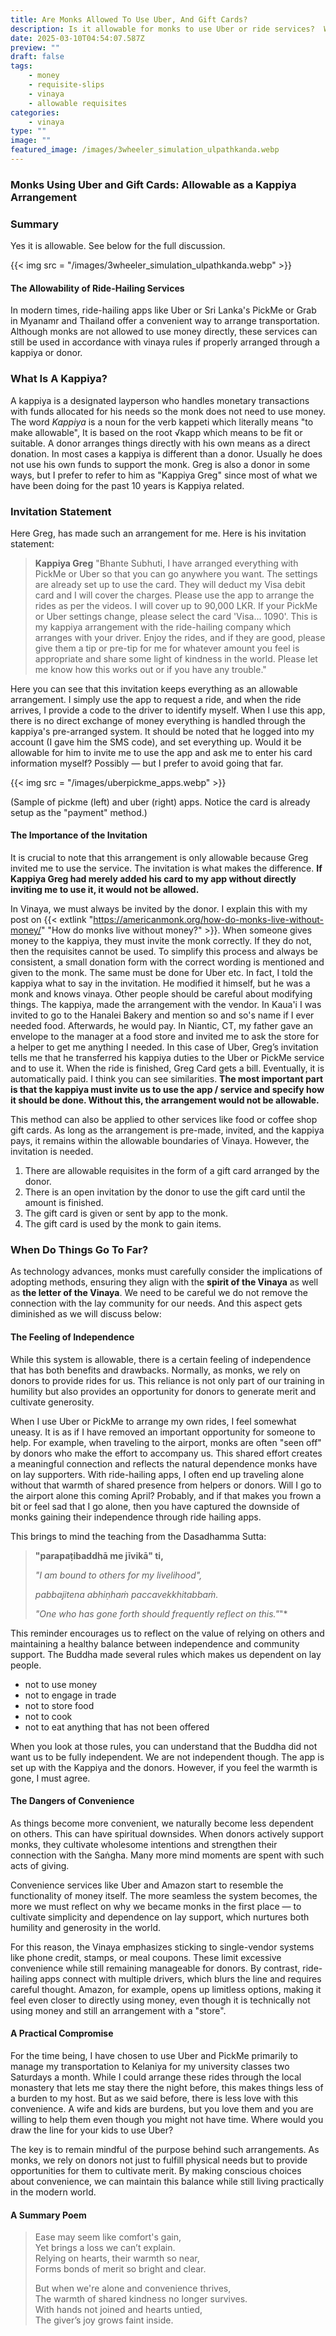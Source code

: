 ```yaml
---
title: Are Monks Allowed To Use Uber, And Gift Cards?
description: Is it allowable for monks to use Uber or ride services?  We discuss below
date: 2025-03-10T04:54:07.587Z
preview: ""
draft: false
tags:
    - money
    - requisite-slips
    - vinaya
    - allowable requisites
categories:
    - vinaya
type: ""
image: ""
featured_image: /images/3wheeler_simulation_ulpathkanda.webp
---
```


### Monks Using Uber and Gift Cards: Allowable as a Kappiya Arrangement

### Summary
Yes it is allowable.  See below for the full discussion.

{{< img src = "/images/3wheeler_simulation_ulpathkanda.webp" >}}

#### The Allowability of Ride-Hailing Services

In modern times, ride-hailing apps like Uber or Sri Lanka's PickMe or Grab in Myanamr and Thailand offer a convenient way to arrange transportation. Although monks are not allowed to use money directly, these services can still be used in accordance with vinaya rules if properly arranged through a kappiya or donor. 

### What Is A Kappiya?

A kappiya is a designated layperson who handles monetary transactions with funds allocated for his needs so the monk does not need to use money.  The word *Kappiya* is a noun for the verb kappeti which literally means "to make allowable", It is based on the root √kapp which means to be fit or suitable.  A donor arranges things directly with his own means as a direct donation.  In most cases a kappiya is different than a donor.  Usually he does not use his own funds to support the monk.  Greg is also a donor in some ways, but I prefer to refer to him as "Kappiya Greg" since most of what we have been doing for the past 10 years is Kappiya related.

### Invitation Statement 
Here Greg, has made such an arrangement for me. Here is his invitation statement:

> **Kappiya Greg**
> "Bhante Subhuti, I have arranged everything with PickMe or Uber so that you can go anywhere you want. The settings are already set up to use the card. They will deduct my Visa debit card and I will cover the charges. Please use the app to arrange the rides as per the videos. I will cover up to 90,000 LKR. If your PickMe or Uber settings change, please select the card 'Visa... 1090'. This is my kappiya arrangement with the ride-hailing company which arranges with your driver. Enjoy the rides, and if they are good, please give them a tip or pre-tip for me for whatever amount you feel is appropriate and share some light of kindness in the world. Please let me know how this works out or if you have any trouble."

Here you can see that this invitation keeps everything as an allowable arrangement. I simply use the app to request a ride, and when the ride arrives, I provide a code to the driver to identify myself.  When I use this app, there is no direct exchange of money everything is handled through the kappiya's pre-arranged system.  It should be noted that he logged into my account (I gave him the SMS code), and set everything up.  Would it be allowable for him to invite me to use the app and ask me to enter his card information myself? Possibly — but I prefer to avoid going that far.

{{< img src = "/images/uberpickme_apps.webp" >}}

(Sample of pickme (left) and uber (right) apps.  Notice the card is already setup as the "payment" method.)


#### The Importance of the Invitation

It is crucial to note that this arrangement is only allowable because Greg invited me to use the service. The invitation is what makes the difference. **If Kappiya Greg had merely added his card to my app without directly inviting me to use it, it would not be allowed.**

In Vinaya, we must always be invited by the donor.  I explain this with my post on {{< extlink "https://americanmonk.org/how-do-monks-live-without-money/" "How do monks live without money?" >}}.  When someone gives money to the kappiya, they must invite the monk correctly.  If they do not, then the requisites cannot be used.  To simplify this process and always be consistent, a small donation form with the correct wording is mentioned and given to the monk. The same must be done for Uber etc.  In fact, I told the kappiya what to say in the invitation.  He modified it himself, but he was a monk and knows vinaya.  Other people should be careful about modifying things.  The kappiya, made the arrangement with the vendor.  In Kaua'i I was invited to go to the Hanalei Bakery and mention so and so's name if I ever needed food.  Afterwards, he would pay.  In Niantic, CT, my father gave an envelope to the manager at a food store and invited me to ask the store for a helper to get me anything I needed.  In this case of Uber, Greg’s invitation tells me that he transferred his kappiya duties to the Uber or PickMe service and to use it.  When the ride is finished, Greg Card gets a bill.  Eventually, it is automatically paid. I think you can see similarities.   **The most important part is that the kappiya must invite us to use the app / service and specify how it should be done. Without this, the arrangement would not be allowable.**



This method can also be applied to other services like food or coffee shop gift cards. As long as the arrangement is pre-made, invited, and the kappiya pays, it remains within the allowable boundaries of Vinaya.  However, the invitation is needed.

1. There are allowable requisites in the form of a gift card arranged by the donor.  
2. There is an open invitation by the donor to use the gift card until the amount is finished. 
3. The gift card is given or sent by app to the monk.  
4. The gift card is used by the monk to gain items.  


### When Do Things Go To Far?

As technology advances, monks must carefully consider the implications of adopting methods, ensuring they align with the **spirit of the Vinaya** as well as **the letter of the Vinaya**.  We need to be careful we do not remove the connection with the lay community for our needs.  And this aspect gets diminished as we will discuss below:

#### The Feeling of Independence

While this system is allowable, there is a certain feeling of independence that has both benefits and drawbacks. Normally, as monks, we rely on donors to provide rides for us. This reliance is not only part of our training in humility but also provides an opportunity for donors to generate merit and cultivate generosity.

When I use Uber or PickMe to arrange my own rides, I feel somewhat uneasy. It is as if I have removed an important opportunity for someone to help. For example, when traveling to the airport, monks are often "seen off" by donors who make the effort to accompany us. This shared effort creates a meaningful connection and reflects the natural dependence monks have on lay supporters. With ride-hailing apps, I often end up traveling alone without that warmth of shared presence from helpers or donors.  Will I go to the airport alone this coming April?  Probably, and if that makes you frown a bit or feel sad that I go alone, then you have captured the downside of monks gaining their independence through ride hailing apps.

This brings to mind the teaching from the Dasadhamma Sutta:

> **"parapaṭibaddhā me jīvikā" ti,**
>
> *"I am bound to others for my livelihood",*
>
> *pabbajitena abhiṇhaṁ paccavekkhitabbaṁ.*
>
> *"One who has gone forth should frequently reflect on this."*"*

This reminder encourages us to reflect on the value of relying on others and maintaining a healthy balance between independence and community support.  The Buddha made several rules which makes us dependent on lay people.

- not to use money  
- not to engage in trade  
- not to store food  
- not to cook  
- not to eat anything that has not been offered  

When you look at those rules, you can understand that the Buddha did not want us to be fully independent.  We are not independent though.  The app is set up with the Kappiya and the donors.  However, if you feel the warmth is gone, I must agree.

#### The Dangers of Convenience

As things become more convenient, we naturally become less dependent on others. This can have spiritual downsides. When donors actively support monks, they cultivate wholesome intentions and strengthen their connection with the Saṅgha. Many more mind moments are spent with such acts of giving.

Convenience services like Uber and Amazon start to resemble the functionality of money itself. The more seamless the system becomes, the more we must reflect on why we became monks in the first place — to cultivate simplicity and dependence on lay support, which nurtures both humility and generosity in the world.

For this reason, the Vinaya emphasizes sticking to single-vendor systems like phone credit, stamps, or meal coupons. These limit excessive convenience while still remaining manageable for donors. By contrast, ride-hailing apps connect with multiple drivers, which blurs the line and requires careful thought. Amazon, for example, opens up limitless options, making it feel even closer to directly using money, even though it is technically not using money and still an arrangement with a "store".

#### A Practical Compromise

For the time being, I have chosen to use Uber and PickMe primarily to manage my transportation to Kelaniya for my university classes two Saturdays a month. While I could arrange these rides through the local monastery that lets me stay there the night before, this makes things less of a burden to my host. But as we said before, there is less love with this convenience.  A wife and kids are burdens, but you love them and you are willing to help them even though you might not have time.  Where would you draw the line for your kids to use Uber?

The key is to remain mindful of the purpose behind such arrangements. As monks, we rely on donors not just to fulfill physical needs but to provide opportunities for them to cultivate merit. By making conscious choices about convenience, we can maintain this balance while still living practically in the modern world.

#### A Summary Poem

> Ease may seem like comfort's gain,  
> Yet brings a loss we can’t explain.  
> Relying on hearts, their warmth so near,  
> Forms bonds of merit so bright and clear.  
>   
> But when we're alone and convenience thrives,  
> The warmth of shared kindness no longer survives.  
> With hands not joined and hearts untied,  
> The giver’s joy grows faint inside.  


